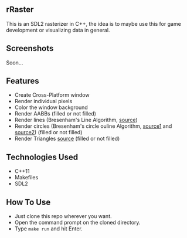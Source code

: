 ## rRaster

This is an SDL2 rasterizer in C++, the idea is to maybe use this for game development or visualizing data in general.

## Screenshots

Soon...

## Features

- Create Cross-Platform window
- Render individual pixels
- Color the window background
- Render AABBs (filled or not filled)
- Render lines (Bresenham's Line Algorithm, [source](https://youtu.be/y_SPO_b-WXk?si=SVX4SOGROpANxgFX))
- Render circles (Bresenham's circle ouline Algorithm, [source1](https://youtu.be/FTkO3ExDj3s?si=bIIEOSXufaHABDQi) and [source2](https://youtu.be/JtgQJT08J1g?si=K53YhH60jFwXi6FC)) (filled or not filled)
- Render Triangles [source](https://youtu.be/k5wtuKWmV48?si=3n6yzdB0qRcTjsqd) (filled or not filled)

## Technologies Used

- C++11
- Makefiles
- SDL2

## How To Use

- Just clone this repo wherever you want.
- Open the command prompt on the cloned directory.
- Type <code>make run</code> and hit Enter.
